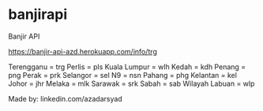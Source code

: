 # banjirapi
Banjir API

https://banjir-api-azd.herokuapp.com/info/trg

Terengganu = trg
Perlis = pls
Kuala Lumpur = wlh
Kedah = kdh
Penang = png
Perak = prk
Selangor = sel
N9 = nsn
Pahang = phg
Kelantan = kel
Johor = jhr
Melaka = mlk
Sarawak = srk
Sabah = sab
Wilayah Labuan = wlp

Made by: linkedin.com/azadarsyad
